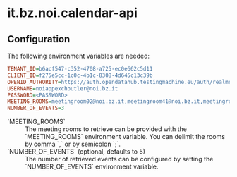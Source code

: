 # it.bz.noi.calendar-api

## Configuration

The following environment variables are needed:

```ini
TENANT_ID=b6acf547-c352-4708-a725-ec0e662c5d11
CLIENT_ID=f275e5cc-1c0c-4b1c-8308-4d645c13c39b
OPENID_AUTHORITY=https://auth.opendatahub.testingmachine.eu/auth/realms/noi/
USERNAME=noiappexchbutler@noi.bz.it
PASSWORD=<PASSWORD>
MEETING_ROOMS=meetingroom02@noi.bz.it,meetingroom41@noi.bz.it,meetingroom14@noi.bz.it,meetingroom26@noi.bz.it
NUMBER_OF_EVENTS=3
```

<dl>
  <dt>`MEETING_ROOMS`</dt>
  <dd>The meeting rooms to retrieve can be provided with the `MEETING_ROOMS` environment variable. You can delimit the rooms by comma `,` or by semicolon `;`.</dd>

  <dt>`NUMBER_OF_EVENTS` (optional, defaults to 5)</dt>
  <dd>The number of retrieved events can be configured by setting the `NUMBER_OF_EVENTS` environment variable.</dd>
</dl>
